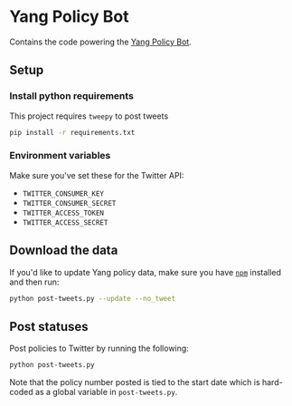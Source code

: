 # Yang Policy Bot

Contains the code powering the [Yang Policy Bot](http://twitter.com/yang_policy_bot).


## Setup

### Install python requirements
This project requires `tweepy` to post tweets
```sh
pip install -r requirements.txt
```

### Environment variables
Make sure you've set these for the Twitter API:
- `TWITTER_CONSUMER_KEY`
- `TWITTER_CONSUMER_SECRET`
- `TWITTER_ACCESS_TOKEN`
- `TWITTER_ACCESS_SECRET`

## Download the data
If you'd like to update Yang policy data, make sure you have [`npm`](https://www.npmjs.com/get-npm) installed and then run:
```sh
python post-tweets.py --update --no_tweet
```

## Post statuses
Post policies to Twitter by running the following:
```sh
python post-tweets.py
```

Note that the policy number posted is tied to the start date which is hard-coded as a global variable in `post-tweets.py`.
